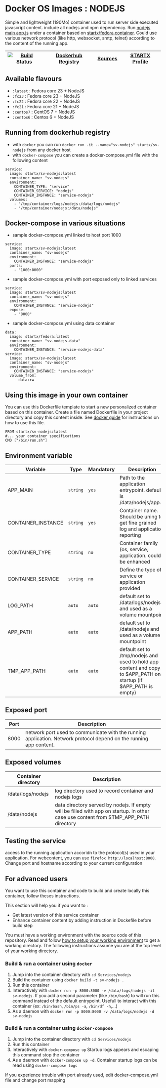 <!--[metadata]>
+++
title = "STARTX Docker Services Images : NODEJS"
description = "Docker container with nodejs service based on latest fedora"
keywords = ["home, docker, startx, nodejs, fedora, centos, repository, container, swarm, compose"]
weight=3
+++
<![end-metadata]-->

# Docker OS Images : NODEJS

Simple and lightweight (190Mo) container used to run server side executed javascript content. include all nodejs and npm dependency.
Run [nodejs main app.js](https://www.nodejs.org/) under a container based on [startx/fedora container](https://hub.docker.com/r/startx/fedora). Could use various network protocol (like http, websocket, smtp, telnet) according to the content of the running app.

| [![Build Status](https://travis-ci.org/startxfr/docker-images.svg)](https://travis-ci.org/startxfr/docker-images) | [Dockerhub Registry](https://hub.docker.com/r/startx/sv-nodejs/) | [Sources](https://github.com/startxfr/docker-images/Services/nodejs)             | [STARTX Profile](https://github.com/startxfr) | 
|-------------------------------------------------------------------------------------------------------------------|------------------------------------------------------------------|----------------------------------------------------------------------------------|-----------------------------------------------|

## Available flavours

* `:latest` : Fedora core 23 + NodeJS 
* `:fc23` : Fedora core 23 + NodeJS 
* `:fc22` : Fedora core 22 + NodeJS 
* `:fc21` : Fedora core 21 + NodeJS 
* `:centos7` : CentOS 7 + NodeJS 
* `:centos6` : Centos 6 + NodeJS 

## Running from dockerhub registry

* with `docker` you can run `docker run -it --name="sv-nodejs" startx/sv-nodejs` from any docker host
* with `docker-compose` you can create a docker-compose.yml file with the following content
```
service:
  image: startx/sv-nodejs:latest
  container_name: "sv-nodejs"
  environment:
    CONTAINER_TYPE: "service"
    CONTAINER_SERVICE: "nodejs"
    CONTAINER_INSTANCE: "service-nodejs"
  volumes:
    - "/tmp/container/logs/nodejs:/data/logs/nodejs"
    - "/tmp/container/nodejs:/data/nodejs"
```

## Docker-compose in various situations

* sample docker-compose.yml linked to host port 1000
```
service:
  image: startx/sv-nodejs:latest
  container_name: "sv-nodejs"
  environment:
    CONTAINER_INSTANCE: "service-nodejs"
  ports:
    - "1000:8000"
```
* sample docker-compose.yml with port exposed only to linked services
```
service:
  image: startx/sv-nodejs:latest
  container_name: "sv-nodejs"
  environment:
    CONTAINER_INSTANCE: "service-nodejs"
  expose:
    - "8000"
```
* sample docker-compose.yml using data container
```
data:
  image: startx/fedora:latest
  container_name: "sv-nodejs-data"
  environment:
    CONTAINER_INSTANCE: "service-nodejs-data"
service:
  image: startx/sv-nodejs:latest
  container_name: "sv-nodejs"
  environment:
    CONTAINER_INSTANCE: "service-nodejs"
  volume_from:
    - data:rw
```

## Using this image in your own container

You can use this Dockerfile template to start a new personalized container based on this container. Create a file named Dockerfile in your project directory and copy this content inside. See [docker guide](http://docs.docker.com/engine/reference/builder/) for instructions on how to use this file.
 ```
FROM startx/sv-nodejs:latest
#... your container specifications
CMD ["/bin/run.sh"]
```

## Environment variable

| Variable                  | Type     | Mandatory | Description                                                              |
|---------------------------|----------|-----------|--------------------------------------------------------------------------|
| APP_MAIN                  | `string` | `yes`     | Path to the application entrypoint. default is /data/nodejs/app.js
| CONTAINER_INSTANCE        | `string` | `yes`     | Container name. Should be uning to get fine grained log and application reporting
| CONTAINER_TYPE            | `string` | `no`      | Container family (os, service, application. could be enhanced 
| CONTAINER_SERVICE         | `string` | `no`      | Define the type of service or application provided
| LOG_PATH                  | `auto`   | `auto`    | default set to /data/logs/nodejs and used as a volume mountpoint
| APP_PATH                  | `auto`   | `auto`    | default set to /data/nodejs and used as a volume mountpoint
| TMP_APP_PATH              | `auto`   | `auto`    | default set to /tmp/nodejs and used to hold app content and copy to $APP_PATH on startup (if $APP_PATH is empty)

## Exposed port

| Port  | Description                                                              |
|-------|--------------------------------------------------------------------------|
| 8000  | network port used to communicate with the running application. Network protocol depend on the running app content.

## Exposed volumes

| Container directory  | Description                                                              |
|----------------------|--------------------------------------------------------------------------|
| /data/logs/nodejs    | log directory used to record container and nodejs logs
| /data/nodejs         | data directory served by nodejs. If empty will be filled with app on startup. In other case use content from $TMP_APP_PATH directory

## Testing the service

access to the running application accoridn to the protocol(s) used in your application. For webcontent, you can use `firefox http://localhost:8000`. Change port and hostname according to your current configuration

## For advanced users

You want to use this container and code to build and create locally this container, follow theses instructions.

This section will help you if you want to :
* Get latest version of this service container
* Enhance container content by adding instruction in Dockefile before build step

You must have a working environment with the source code of this repository. Read and follow [how to setup your working environment](https://github.com/startxfr/docker-images#setup-your-working-environment-mandatory) to get a working directory. The following instructions assume you are at the top level of your working directory.

### Build & run a container using `docker`

1. Jump into the container directory with `cd Services/nodejs`
2. Build the container using `docker build -t sv-nodejs .`
3. Run this container 
  1. Interactively with `docker run -p 8000:8000 -v /data/logs/nodejs -it sv-nodejs`. If you add a second parameter (like `/bin/bash`) to will run this command instead of the default entrypoint. Usefull to interact with this container (ex: `/bin/bash`, `/bin/ps -a`, `/bin/df -h`,...) 
  2. As a daemon with `docker run -p 8000:8000 -v /data/logs/nodejs -d sv-nodejs`


### Build & run a container using `docker-compose`

1. Jump into the container directory with `cd Services/nodejs`
2. Run this container 
  1. Interactively with `docker-compose up` Startup logs appears and escaping this command stop the container
  2. As a daemon with `docker-compose up -d`. Container startup logs can be read using `docker-compose logs`

If you experience trouble with port already used, edit docker-compose.yml file and change port mapping
